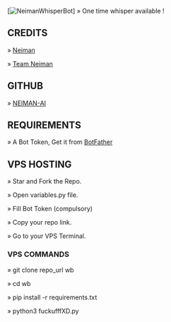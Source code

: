 [![NeimanWhisperBot](https://te.legra.ph/file/dc10feb84d742a8fbb31c.jpg)]
» One time whisper available !

## CREDITS

» [Neiman](https://t.me/fuckufffXD)

» [Team Neiman](https://t.me/Neiman_x_support)

## GITHUB

» [NEIMAN-AI](https://github.com/NEIMAN-AI)

## REQUIREMENTS

» A Bot Token, Get it from [BotFather](https://t.me/BOTFATHER)

## VPS HOSTING

» Star and Fork the Repo.

» Open variables.py file.

» Fill Bot Token (compulsory)

» Copy your repo link.

» Go to your VPS Terminal.

### VPS COMMANDS

» git clone repo_url wb

» cd wb

» pip install -r requirements.txt

» python3 fuckufffXD.py
